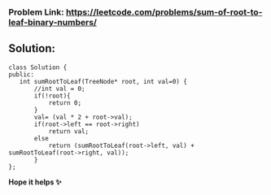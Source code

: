 ### Problem Link: https://leetcode.com/problems/sum-of-root-to-leaf-binary-numbers/

## Solution:
 ```
 class Solution {
public:
    int sumRootToLeaf(TreeNode* root, int val=0) {
        //int val = 0;
        if(!root){
            return 0;
        }
        val= (val * 2 + root->val);
        if(root->left == root->right) 
            return val;
        else
            return (sumRootToLeaf(root->left, val) + sumRootToLeaf(root->right, val));
        }
};
 ```
**Hope it helps ✨**
